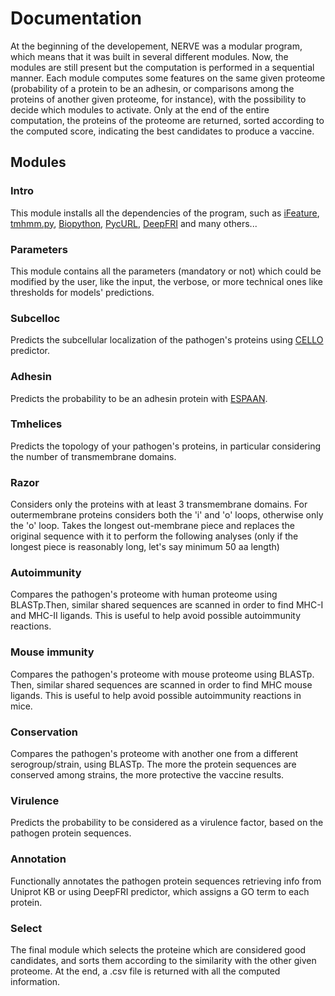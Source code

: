 # Documentation

At the beginning of the developement, NERVE was a modular program, which means that it was built in several different modules. Now, the modules are still present but the computation is performed in a sequential manner. Each module computes some features on the same given proteome (probability of a protein to be an adhesin, or comparisons among the proteins of another given proteome, for instance), with the possibility to decide which modules to activate. Only at the end of the entire computation, the proteins of the proteome are returned, sorted according to the computed score, indicating the best candidates to produce a vaccine.

## Modules

### Intro
This module installs all the dependencies of the program, such as [iFeature](https://github.com/Superzchen/iFeature), [tmhmm.py](https://github.com/dansondergaard/tmhmm.py), [Biopython](https://biopython.org/), [PycURL](http://pycurl.io/), [DeepFRI](https://github.com/flatironinstitute/DeepFRI) and many others...

### Parameters
This module contains all the parameters (mandatory or not) which could be modified by the user, like the input, the verbose, or more technical ones like thresholds for models' predictions. 

### Subcelloc
Predicts the subcellular localization of the pathogen's proteins using [CELLO](http://cello.life.nctu.edu.tw/) predictor.

### Adhesin
Predicts the probability to be an adhesin protein with [ESPAAN](https://github.com/nicolagulmini/spaan).

### Tmhelices
Predicts the topology of your pathogen's proteins, in particular considering the number of transmembrane domains.

### Razor
Considers only the proteins with at least 3 transmembrane domains. 
For outermembrane proteins considers both the 'i' and 'o' loops, otherwise only the 'o' loop. 
Takes the longest out-membrane piece and replaces the original sequence with it to perform the following analyses
(only if the longest piece is reasonably long, let's say minimum 50 aa length)

### Autoimmunity 
Compares the pathogen's proteome with human proteome using BLASTp.Then, similar shared sequences are scanned in order to find MHC-I and MHC-II ligands. This is useful to help avoid possible autoimmunity reactions.

### Mouse immunity
Compares the pathogen's proteome with mouse proteome using BLASTp. Then, similar shared sequences are scanned in order to find MHC mouse ligands. This is useful to help avoid possible autoimmunity reactions in mice.

### Conservation
Compares the pathogen's proteome with another one from a different serogroup/strain, using BLASTp. The more the protein sequences are conserved among strains, the more protective the vaccine results.

### Virulence
Predicts the probability to be considered as a virulence factor, based on the pathogen protein sequences.

### Annotation
Functionally annotates the pathogen protein sequences retrieving info from Uniprot KB or using DeepFRI predictor, which assigns a GO term to each protein.

### Select
The final module which selects the proteine which are considered good candidates, and sorts them according to the similarity with the other given proteome. At the end, a .csv file is returned with all the computed information.
